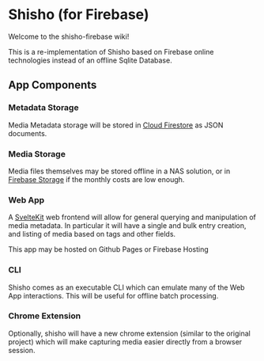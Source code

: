 # Shisho (for Firebase)

Welcome to the shisho-firebase wiki!

This is a re-implementation of Shisho based on Firebase online technologies instead of an offline Sqlite Database.

## App Components

### Metadata Storage

Media Metadata storage will be stored in [Cloud Firestore](https://firebase.google.com/docs/firestore) as JSON documents.

### Media Storage

Media files themselves may be stored offline in a NAS solution, or in [Firebase Storage](https://firebase.google.com/docs/storage) if the monthly costs are low enough.

### Web App

A [SvelteKit](https://kit.svelte.dev/) web frontend will allow for general querying and manipulation of media metadata. In particular it will have a single and bulk entry creation, and listing of media based on tags and other fields.

This app may be hosted on Github Pages or Firebase Hosting

### CLI

Shisho comes as an executable CLI which can emulate many of the Web App interactions. This will be useful for offline batch processing.

### Chrome Extension

Optionally, shisho will have a new chrome extension (similar to the original project) which will make capturing media easier directly from a browser session.
